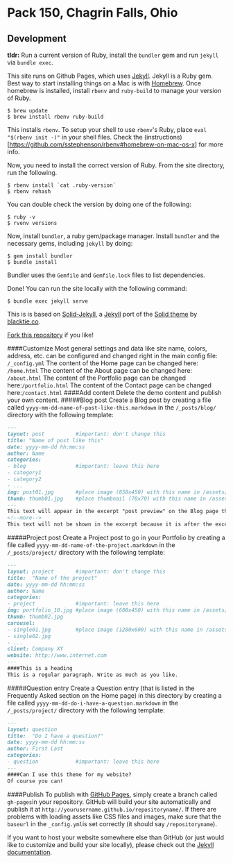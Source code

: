 Pack 150, Chagrin Falls, Ohio
============

## Development
**tldr:** Run a current version of Ruby, install the `bundler` gem and run `jekyll` via `bundle exec`.

This site runs on Github Pages, which uses [Jekyll](http://jekyllrb.com). Jekyll is a Ruby gem.
Best way to start installing things on a Mac is with [Homebrew](http://brew.sh). Once homebrew
is installed, install `rbenv` and `ruby-build` to manage your version of Ruby.
```
$ brew update
$ brew install rbenv ruby-build
```
This installs `rbenv`. To setup your shell to use `rbenv`'s Ruby, place
`eval "$(rbenv init -)"` in your shell files. Check the (instructions)[https://github.com/sstephenson/rbenv#homebrew-on-mac-os-x]
for more info.

Now, you need to install the correct version of Ruby. From the site directory, run the following.
```
$ rbenv install `cat .ruby-version`
$ rbenv rehash
```
You can double check the version by doing one of the following:
```
$ ruby -v
$ rvenv versions
```

Now, install `bundler`, a ruby gem/package manager. Install `bundler` and the necessary gems, including `jekyll` by doing:
```
$ gem install bundler
$ bundle install
```

Bundler uses the `Gemfile` and `Gemfile.lock` files to list dependencies.

Done! You can run the site locally with the following command:
```
$ bundle exec jekyll serve
```


This is is based on [Solid-Jekyll](https://github.com/st4ple/solid-jekyll), a [Jekyll](http://jekyllrb.com/) port of the [Solid theme](http://www.blacktie.co/2014/05/solid-multipurpose-theme/) by [blacktie.co](http://www.blacktie.co/).

[Fork this repository](https://github.com/Pack150/Pack150.github.io/fork) if you like!

####Customize
Most general settings and data like site name, colors, address, etc. can be configured and changed right in the main config file: `/_config.yml`
The content of the Home page can be changed here: `/home.html`
The content of the About page can be changed here: `/about.html`
The content of the Portfolio page can be changed here:`/portfolio.html`
The content of the Contact page can be changed here:`/contact.html`
####Add content
Delete the demo content and publish your own content.
#####Blog post
Create a Blog post by creating a file called `yyyy-mm-dd-name-of-post-like-this.markdown` in the `/_posts/blog/` directory with the following template:
```markdown
---
layout: post          #important: don't change this
title: "Name of post like this"
date: yyyy-mm-dd hh:mm:ss
author: Name
categories:
- blog                #important: leave this here
- category1
- category2
- ...
img: post01.jpg       #place image (850x450) with this name in /assets/img/blog/
thumb: thumb01.jpg    #place thumbnail (70x70) with this name in /assets/img/blog/thumbs/
---
This text will appear in the excerpt "post preview" on the Blog page that lists all the posts.
<!--more-->
This text will not be shown in the excerpt because it is after the excerpt separator.
```
#####Project post
Create a Project post to go in your Portfolio by creating a file called `yyyy-mm-dd-name-of-the-project.markdown` in the `/_posts/project/` directory with the following template:
```markdown
---
layout: project       #important: don't change this
title:  "Name of the project"
date: yyyy-mm-dd hh:mm:ss
author: Name
categories:
- project             #important: leave this here
img: portfolio_10.jpg #place image (600x450) with this name in /assets/img/project/
thumb: thumb02.jpg
carousel:
- single01.jpg        #place image (1280x600) with this name in /assets/img/project/carousel/
- single02.jpg
- ...
client: Company XY
website: http://www.internet.com
---
####This is a heading
This is a regular paragraph. Write as much as you like.
```
#####Question entry
Create a Question entry (that is listed in the Frequently Asked section on the Home page) in this directory by creating a file called `yyyy-mm-dd-do-i-have-a-question.markdown` in the `/_posts/project/` directory with the following template:
```markdown
---
layout: question
title:  "Do I have a question?"
date: yyyy-mm-dd hh:mm:ss
author: First Last
categories:
- question            #important: leave this here
---
####Can I use this theme for my website?
Of course you can!
```
####Publish
To publish with [GitHub Pages](https://pages.github.com/), simply create a branch called `gh-pages`in your repository. GitHub will build your site automatically and publish it at `http://yourusername.github.io/repositoryname/`.
If there are problems with loading assets like CSS files and images, make sure that the `baseurl` in the `_config.yml`is set correctly (it should say `/repositoryname`).

If you want to host your website somewhere else than GitHub (or just would like to customize and build your site locally), please check out the [Jekyll documentation](http://jekyllrb.com/).
